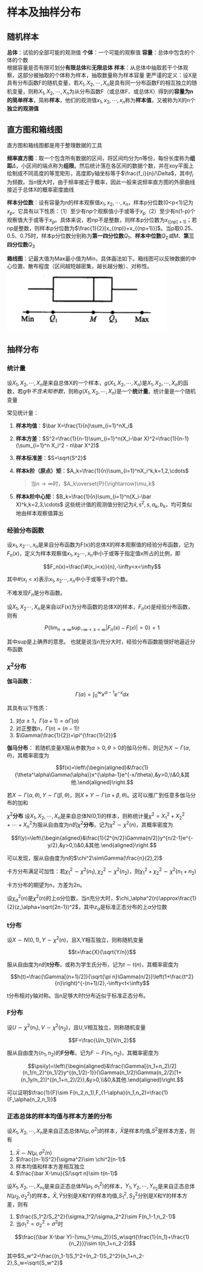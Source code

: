 # 样本及抽样分布
## 随机样本
**总体**：试验的全部可能的观测值
**个体**：一个可能的观察值
**容量**：总体中包含的个体的个数  
根据容量是否有限可划分**有限总体**和**无限总体**
**样本**：从总体中抽取若干个体观察，这部分被抽取的个体称为样本，抽取数量称为样本容量
更严谨的定义：设X是具有分布函数F的随机变量，若$X_1,X_2,\cdots,X_n$是具有同一分布函数F的相互独立的随机变量，则称$X_1,X_2,\cdots,X_n$为从分布函数F（或总体F、或总体X）得到的**容量为n的简单样本**，简称**样本**，他们的观测值$x_1,x_2,\cdots,x_n$称为**样本值**，又被称为X的n个**独立的观测值**
## 直方图和箱线图
直方图和箱线图都是用于整理数据的工具

**频率直方图**：取一个包含所有数据的区间，将区间均分为n等份，每份长度称为**组距**$\Delta$，小区间的端点称为**组限**。然后统计落在各区间的数据个数，并在xoy平面上绘制成不同高度的等宽矩形，高度即y轴坐标等于$\frac{f_i}{n}/\Delta$，其中$f_i$为频数。当n很大时，由于频率接近于概率，因此一般来说频率直方图的外廓曲线接近于总体X的概率密度曲线

**样本分位数**：设有容量为n的样本观察值$x_1,x_2,\cdots,x_n$，样本p分位数(0<p<1)记为$x_p$，它具有以下性质：（1）至少有np个观察值小于或等于$x_p$（2）至少有n(1-p)个观察值大于或等于$x_p$。具体来说，若np不是整数，则样本p分位数为$x_{([np]+1)}$；若np是整数，则样本p分位数为$\frac{1}{2}[x_{(np)}+x_{(np+1)}]$。当p取0.25、0.5、0.75时，样本p分位数分别称为**第一四分位数**$Q_1$、**样本中位数**$Q_2或M$、**第三四分位数**$Q_3$

**箱线图**：记最大值为Max最小值为Min，具体画法如下。箱线图可以反映数据的中心位置、散布程度（区间越短越密集，越长越分散）、对称性。
![](./img/1.jpeg)
## 抽样分布
### 统计量
设$X_1,X_2,\cdots,X_n$是来自总体X的一个样本，$g(X_1,X_2,\cdots,X_n)$是$X_1,X_2,\cdots,X_n$的函数，若g中*不含未知参数*，则称$g(X_1,X_2,\cdots,X_n)$是一个**统计量**。统计量是一个随机变量

常见统计量：

1. **样本均值**：$\bar X=\frac{1}{n}\sum_{i=1}^nX_i$
2. **样本方差**：$S^2=\frac{1}{n-1}\sum_{i=1}^n(X_i-\bar X)^2=\frac{1}{n-1}(\sum_{i=1}^n X_i^2 - n\bar X^2)$
3. **样本标准差**：$S=\sqrt{S^2}$
4. **样本k阶（原点）矩**：$A_k=\frac{1}{n}\sum_{i=1}^nX_i^k,k=1,2,\cdots$
	> 当$n\to \infty$时，$A_k\overset{P}{\rightarrow}\mu_k$

5. **样本k阶中心矩**：$B_k=\frac{1}{n}\sum_{i=1}^n(X_i-\bar X)^k,k=2,3,\cdots$
这些统计值的观测值分别记为$\bar x,s^2,s,a_k,b_k$，均可类似地由样本观察值算出

### 经验分布函数

设$x_1,x_2\cdots,x_n$是来自分布函数为F(x)的总体X的样本观察值的经验分布函数，记为$F_n(x)$，定义为样本观察值$x_1,x_2\cdots,x_n$中小于或等于指定值x所占的比例，即

$$F_n(x)=\frac{\#(x_i<x)}{n},-\infty<x<\infty$$

其中$\#(x_i<x)$表示$x_1,x_2\cdots,x_n$中小于或等于x的个数。

不难发现$F_n$是分布函数。

设$X_1,X_2\cdots,X_n$是来自以F(x)为分布函数的总体X的样本，$F_n(x)$是经验分布函数，则有

$$P\{\lim_{n\to\infty}\sup_{-\infty<x<\infty}|F_n(x)-F(x)|=0\}=1$$

其中sup是上确界的意思。
也就是说当n充分大时，经验分布函数能很好地逼近分布函数

### $\chi^2$分布

**伽马函数**：

$$\Gamma(\alpha)=\int_0^\infty x^{\alpha-1}e^{-x}dx$$

其具有以下性质：

1. 对$\alpha\geq1，\Gamma(\alpha+1)=\alpha\Gamma(\alpha)$
2. 对正整数n，$\Gamma(n)=(n-1)!$
3. $\Gamma(\frac{1}{2})=\pi^{\frac{1}{2}}$

**伽马分布**：
若随机变量X服从参数为$\alpha>0,\theta>0$的伽马分布，则记为$X\sim \Gamma(\alpha,\theta)$，其概率密度为

$$f(x)=\left\{\begin{aligned}&\frac{1}{\theta^\alpha\Gamma(\alpha)}x^{\alpha-1}e^{-x/\theta},&y>0,\\&0,&其他.\end{aligned}\right.$$

若$X\sim \Gamma(\alpha,\theta),Y\sim \Gamma(\beta,\theta)$，则$X+Y\sim\Gamma(\alpha+\beta,\theta)$。这可以推广到任意多伽马分布的加和

$\chi^2$**分布**
设$X_1,X_2,\cdots,X_n$是来自总体N(0,1)的样本，则称统计量$\chi^2=X_1^2+X_2^2+\cdots+X_n^2$为服从自由度为n的$\chi^2$**分布**，记为$\chi^2\sim\chi^2(n)$，其概率密度为

$$f(y)=\left\{\begin{aligned}&\frac{1}{2^{n/2}\Gamma(n/2)}y^{n/2-1}e^{-y/2},&y>0,\\&0,&其他.\end{aligned}\right.$$

可以发现，服从自由度为n的$\chi^2\sim\Gamma(\frac{n}{2},2)$

卡方分布满足可加性：若$\chi_1^2\sim\chi^2(n_1),\chi_2^2\sim\chi^2(n_2)$，则$\chi_1^2+\chi_2^2\sim\chi^2(n_1+n_2)$

卡方分布的期望为n，方差为2n。

设$\chi_\alpha^2(n)$是$\chi^2(n)$的上$\alpha$分位数，当n充分大时，$\chi_\alpha^2(n)\approx\frac{1}{2}(z_\alpha+\sqrt{2n-1})^2$，其中$z_\alpha$是标准正态分布的上$\alpha$分位数

### t分布
设$X\sim N(0,1),Y\sim \chi^2(n)$，且X,Y相互独立，则称随机变量

$$t=\frac{X}{\sqrt{Y/n}}$$

服从自由度为n的**t分布**，或称为学生氏分布，记为$t\sim t(n)$，其概率密度为

$$h(t)=\frac{\Gamma[(n+1)/2]}{\sqrt{\pi n}\Gamma(n/2)}\left(1+\frac{t^2}{n}\right)^{-(n+1)/2},-\infty<t<\infty$$

t分布相对y轴对称。当n足够大时t分布近似于标准正态分布。

### F分布
设$U\sim \chi^2(n_1),V\sim \chi^2(n_2)$，且U,V相互独立，则称随机变量

$$F=\frac{U/n_1}{V/n_2}$$

服从自由度为$(n_1,n_2)$的**F分布**，记为$F\sim F(n_1,n_2)$，其概率密度为

$$\psi(y)=\left\{\begin{aligned}&\frac{\Gamma[(n_1+n_2)/2](n_1/n_2)^{n_1/2}y^{(n_1/2)-1}}{\Gamma(n_1/2)\Gamma(n_2/2)[1+(n_1y/n_2)]^{(n_1+n_2)/2}},&y>0,\\&0,&其他.\end{aligned}\right.$$

可以证明$\frac{1}{F}\sim F(n_2,n_1),F_{1-\alpha}(n_1,n_2)=\frac{1}{F_\alpha(n_2,n_1)}$

### 正态总体的样本均值与样本方差的分布
设$X_1,X_2,\cdots,X_n$是来自正态总体$N(\mu,\sigma^2)$的样本，$\bar X$是样本均值,$S^2$是样本方差，则有

1. $\bar X\sim N(\mu, \sigma^2/n)$
2. $\frac{(n-1)S^2}{\sigma^2}\sim \chi^2(n-1)$
3. 样本均值和样本方差相互独立
4. $\frac{\bar X-\mu}{S/\sqrt n}\sim t(n-1)$

设$X_1,X_2,\cdots,X_{n_1}$是来自正态总体$N(\mu_1,\sigma_1^2)$的样本，$Y_1,Y_2,\cdots,Y_{n_2}$是来自正态总体$N(\mu_2,\sigma_2^2)$的样本，$\bar X,\bar Y$分别是X和Y的样本均值,$S_1^2, S_2^2$分别是X和Y的样本方差，则有

1. $\frac{S_1^2/S_2^2}{\sigma_1^2/\sigma_2^2}\sim F(n_1-1,n_2-1)$
2. 当$\sigma_1^2=\sigma_2^2=\sigma^2$时
	
$$\frac{(\bar X-\bar Y)-(\mu_1-\mu_2)}{S_w\sqrt{\frac{1}{n_1}+\frac{1}{n_2}}}\sim t(n_1+n_2-2)$$

其中$S_w^2=\frac{(n_1-1)S_1^2+(n_2-1)S_2^2}{n_1+n_2-2},S_w=\sqrt{S_w^2}$
